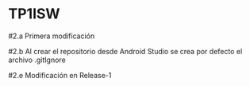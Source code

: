 # TP1ISW

#2.a Primera modificación

#2.b Al crear el repositorio desde Android Studio se crea por defecto el archivo .gitIgnore

#2.e Modificación en Release-1

